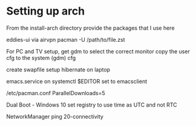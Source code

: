 # Setting up arch

From the install-arch directory
provide the packages that I use here

eddies-ui via airvpn
pacman -U /path/to/file.zst

For PC and TV setup, get gdm to select the correct monitor
copy the user cfg to the system (gdm) cfg

create swapfile
setup hibernate on laptop

emacs.service on systemctl
$EDITOR set to emacsclient

/etc/pacman.conf
ParallelDownloads=5

Dual Boot - Windows 10
set registry to use time as UTC and not RTC

NetworkManager ping
20-connectivity

